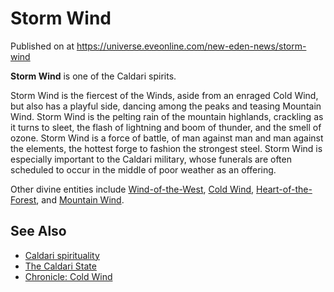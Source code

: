 # Storm Wind
Published on  at https://universe.eveonline.com/new-eden-news/storm-wind

**Storm Wind** is one of the Caldari spirits.

Storm Wind is the fiercest of the Winds, aside from an enraged Cold
Wind, but also has a playful side, dancing among the peaks and teasing
Mountain Wind. Storm Wind is the pelting rain of the mountain highlands,
crackling as it turns to sleet, the flash of lightning and boom of
thunder, and the smell of ozone. Storm Wind is a force of battle, of man
against man and man against the elements, the hottest forge to fashion
the strongest steel. Storm Wind is especially important to the Caldari
military, whose funerals are often scheduled to occur in the middle of
poor weather as an offering.

Other divine entities include [Wind-of-the-West](3FsbhfAVn48VZcWAXiTReI), [Cold Wind](16iSgSK58hOq8DIlx2oqKS), [Heart-of-the-Forest](3zH6qMixgVJtQUgHF3KFFM), and [Mountain Wind](NEtuLo38zgFK9ZA0sGYCk).

See Also
--------
- [Caldari spirituality](6ViqPOTE9TOkwWd1CL8b10)
- [The Caldari State](7unGNsrMFwIWXMMbrM2jfy)
- [Chronicle: Cold Wind](6p1dVRZb0mLS2OPFXj8eGJ)
